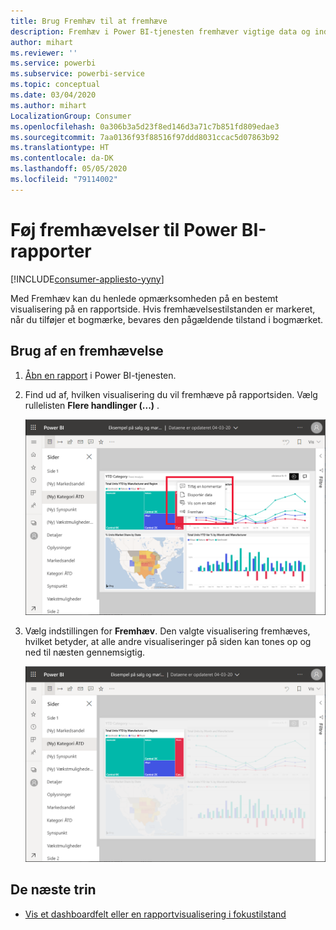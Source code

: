 ```yaml
---
title: Brug Fremhæv til at fremhæve
description: Fremhæv i Power BI-tjenesten fremhæver vigtige data og indsigt.
author: mihart
ms.reviewer: ''
ms.service: powerbi
ms.subservice: powerbi-service
ms.topic: conceptual
ms.date: 03/04/2020
ms.author: mihart
LocalizationGroup: Consumer
ms.openlocfilehash: 0a306b3a5d23f8ed146d3a71c7b851fd809edae3
ms.sourcegitcommit: 7aa0136f93f88516f97ddd8031ccac5d07863b92
ms.translationtype: HT
ms.contentlocale: da-DK
ms.lasthandoff: 05/05/2020
ms.locfileid: "79114002"
---
```

# <a name="add-spotlights-to-power-bi-reports"></a>Føj fremhævelser til Power BI-rapporter

[!INCLUDE[consumer-appliesto-yyny](../includes/consumer-appliesto-yyny.md)]

Med Fremhæv kan du henlede opmærksomheden på en bestemt visualisering på en rapportside.  Hvis fremhævelsestilstanden er markeret, når du tilføjer et bogmærke, bevares den pågældende tilstand i bogmærket.

## <a name="add-a-spotlight"></a>Brug af en fremhævelse

1. [Åbn en rapport](end-user-report-open.md) i Power BI-tjenesten.

2. Find ud af, hvilken visualisering du vil fremhæve på rapportsiden. Vælg rullelisten **Flere handlinger (...)** .  

    ![Sammenlign spotlight med fokustilstand](media/end-user-spotlight/power-bi-spotlight.png)

3. Vælg indstillingen for **Fremhæv**. Den valgte visualisering fremhæves, hvilket betyder, at alle andre visualiseringer på siden kan tones op og ned til næsten gennemsigtig. 

    ![Spotlighttilstand](media/end-user-spotlight/power-bi-spotlighted.png)



## <a name="next-steps"></a>De næste trin

* [Vis et dashboardfelt eller en rapportvisualisering i fokustilstand](end-user-focus.md)

